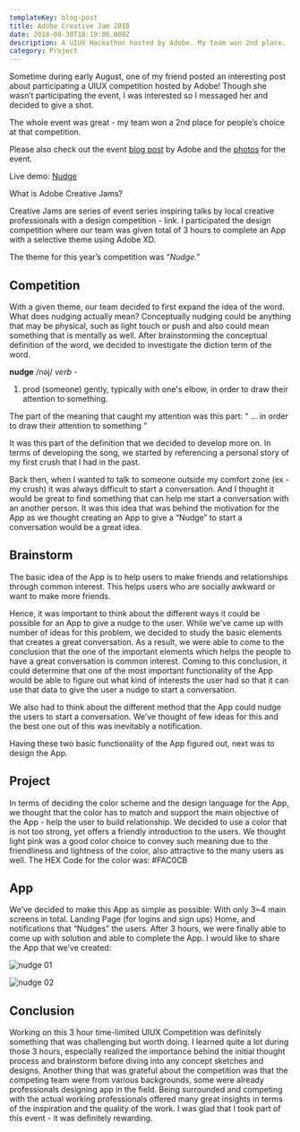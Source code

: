 ```yaml
---
templateKey: blog-post
title: Adobe Creative Jam 2018
date: 2018-08-30T18:19:00.000Z
description: A UIUX Hackathon hosted by Adobe. My team won 2nd place.
category: Project
---
```

Sometime during early August, one of my friend posted an interesting post about participating a UIUX competition hosted by Adobe! Though she wasn’t participating the event, I was interested so I messaged her and decided to give a shot.

The whole event was great - my team won a 2nd place for people’s choice at that competition.

Please also check out the event [blog post](https://www.behance.net/gallery/69914547/Chicago-Creative-Jam-2018) by Adobe and the [photos](https://www.flickr.com/photos/143611891@N04/albums/72157673069370898) for the event.

Live demo: [Nudge](https://xd.adobe.com/view/9c79e347-d710-43e5-7917-8b5d83f5872a-ea48/)

What is Adobe Creative Jams?

Creative Jams are series of event series inspiring talks by local creative professionals with a design competition - link. I participated the design competition where our team was given total of 3 hours to complete an App with a selective theme using Adobe XD.

The theme for this year’s competition was “_Nudge_.”

## Competition

With a given theme, our team decided to first expand the idea of the word. What does nudging actually mean? Conceptually nudging could be anything that may be physical, such as light touch or push and also could mean something that is mentally as well. After brainstorming the conceptual definition of the word, we decided to investigate the diction term of the word.

**nudge** /nəj/ _verb_ -

1. prod (someone) gently, typically with one's elbow, in order to draw their attention to something.

The part of the meaning that caught my attention was this part: “ … in order to draw their attention to something “

It was this part of the definition that we decided to develop more on. In terms of developing the song, we started by referencing a personal story of my first crush that I had in the past.

Back then, when I wanted to talk to someone outside my comfort zone (ex - my crush) it was always difficult to start a conversation. And I thought it would be great to find something that can help me start a conversation with an another person. It was this idea that was behind the motivation for the App as we thought creating an App to give a “Nudge” to start a conversation would be a great idea.

## Brainstorm

The basic idea of the App is to help users to make friends and relationships through common interest. This helps users who are socially awkward or want to make more friends.

Hence, it was important to think about the different ways it could be possible for an App to give a nudge to the user. While we’ve came up with number of ideas for this problem, we decided to study the basic elements that creates a great conversation. As a result, we were able to come to the conclusion that the one of the important elements which helps the people to have a great conversation is common interest. Coming to this conclusion, it could determine that one of the most important functionality of the App would be able to figure out what kind of interests the user had so that it can use that data to give the user a nudge to start a conversation.

We also had to think about the different method that the App could nudge the users to start a conversation. We’ve thought of few ideas for this and the best one out of this was inevitably a notification.

Having these two basic functionality of the App figured out, next was to design the App.

## Project

In terms of deciding the color scheme and the design language for the App, we thought that the color has to match and support the main objective of the App - help the user to build relationship. We decided to use a color that is not too strong, yet offers a friendly introduction to the users. We thought light pink was a good color choice to convey such meaning due to the friendliness and lightness of the color, also attractive to the many users as well. The HEX Code for the color was: #FAC0CB

## App

We’ve decided to make this App as simple as possible: With only 3~4 main screens in total. Landing Page (for logins and sign ups) Home, and notifications that “Nudges” the users. After 3 hours, we were finally able to come up with solution and able to complete the App. I would like to share the App that we’ve created:

![nudge 01](/img/screen-shot-2019-02-25-at-1.22.53-pm.png "nudge 01")

![nudge 02](/img/screen-shot-2019-02-25-at-1.23.30-pm.png "nudge 02")

## Conclusion

Working on this 3 hour time-limited UIUX Competition was definitely something that was challenging but worth doing. I learned quite a lot during those 3 hours, especially realized the importance behind the initial thought process and brainstorm before diving into any concept sketches and designs. Another thing that was grateful about the competition was that the competing team were from various backgrounds, some were already professionals designing app in the field. Being surrounded and competing with the actual working professionals offered many great insights in terms of the inspiration and the quality of the work. I was glad that I took part of this event - it was definitely rewarding.
